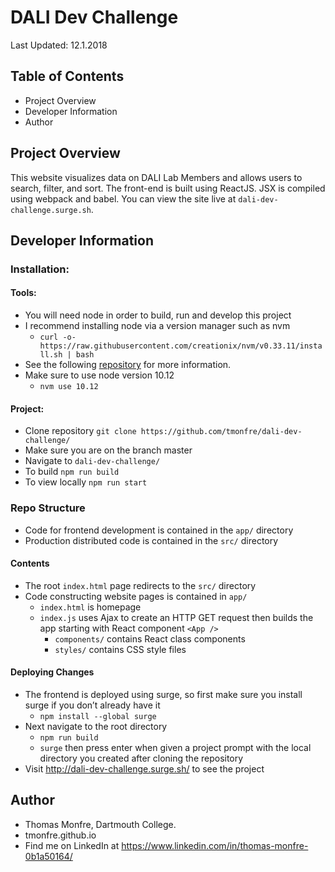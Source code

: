 # DALI Dev Challenge
Last Updated: 12.1.2018
## Table of Contents
- Project Overview
- Developer Information
- Author
## Project Overview
This website visualizes data on DALI Lab Members and allows users to search, filter, and sort. The front-end is built using ReactJS. JSX is compiled using webpack and babel. You can view the site live at `dali-dev-challenge.surge.sh`.
## Developer Information
### Installation:
#### Tools:
- You will need node in order to build, run and develop this project
- I recommend installing node via a version manager such as nvm
  - `curl -o- https://raw.githubusercontent.com/creationix/nvm/v0.33.11/install.sh | bash`
- See the following [repository](https://github.com/creationix/nvm) for more information.
- Make sure to use node version 10.12
  - `nvm use 10.12`
#### Project:
- Clone repository `git clone https://github.com/tmonfre/dali-dev-challenge/`
- Make sure you are on the branch master
- Navigate to `dali-dev-challenge/`
- To build `npm run build`
- To view locally `npm run start`
### Repo Structure
- Code for frontend development is contained in the `app/` directory
- Production distributed code is contained in the `src/` directory
#### Contents
- The root `index.html` page redirects to the `src/` directory
- Code constructing website pages is contained in `app/`
  - `index.html` is homepage 
  - `index.js` uses Ajax to create an HTTP GET request then builds the app starting with React component `<App />`
	- `components/` contains React class components
	- `styles/` contains CSS style files
#### Deploying Changes
- The frontend is deployed using surge, so first make sure you install surge if you don’t already have it
  - `npm install --global surge`
- Next navigate to the root directory
  - `npm run build`
  - `surge` then press enter when given a project prompt with the local directory you created after cloning the repository
- Visit http://dali-dev-challenge.surge.sh/ to see the project
## Author
- Thomas Monfre, Dartmouth College.
- tmonfre.github.io
- Find me on LinkedIn at https://www.linkedin.com/in/thomas-monfre-0b1a50164/

